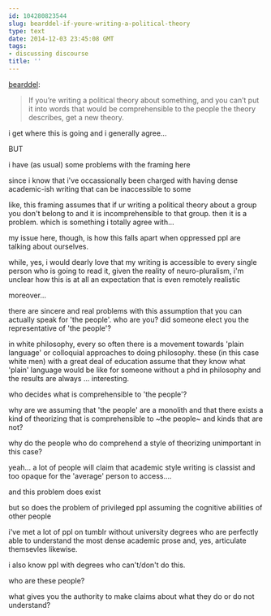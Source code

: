 ```yaml
---
id: 104280823544
slug: bearddel-if-youre-writing-a-political-theory
type: text
date: 2014-12-03 23:45:08 GMT
tags:
- discussing discourse
title: ''
---
```

<p><a class="tumblr_blog" href="http://bearddel.tumblr.com/post/104135402909/if-youre-writing-a-political-theory-about">bearddel</a>:</p>
<blockquote>
<p>If you’re writing a political theory about something, and you can’t put it into words that would be comprehensible to the people the theory describes, get a new theory.</p>
</blockquote>

i get where this is going and i generally agree...

BUT

i have (as usual) some problems with the framing here

since i know that i've occassionally been charged with having dense academic-ish writing that can be inaccessible to some

like, this framing assumes that if ur writing a political theory about a group you don't belong to and it is incomprehensible to that group. then it is a problem. which is something i totally agree with...

my issue here, though, is how this falls apart when oppressed ppl are talking about ourselves.

while, yes, i would dearly love that my writing is accessible to every single person who is going to read it, given the reality of neuro-pluralism, i'm unclear how this is at all an expectation that is even remotely realistic 

moreover... 

there are sincere and real problems with this assumption that you can actually speak for 'the people'. who are you? did someone elect you the representative of 'the people'? 

in white philosophy, every so often there is a movement towards 'plain language' or colloquial approaches to doing philosophy. these (in this case white men) with a great deal of education assume that they know what 'plain' language would be like for someone without a phd in philosophy and the results are always ... interesting. 

who decides what is comprehensible to 'the people'?

why are we assuming that 'the people' are a monolith and that there exists a kind of theorizing that is comprehensible to ~the people~ and kinds that are not?

why do the people who do comprehend a style of theorizing unimportant in this case? 

yeah... a lot of people will claim that academic style writing is classist and too opaque for the 'average' person to access....

and this problem does exist

but so does the problem of privileged ppl assuming the cognitive abilities of other people

i've met a lot of ppl on tumblr without university degrees who are perfectly able to understand the most dense academic prose and, yes, articulate themsevles likewise.

i also know ppl with degrees who can't/don't do this.

who are these people?

what gives you the authority to make claims about what they do or do not understand?

